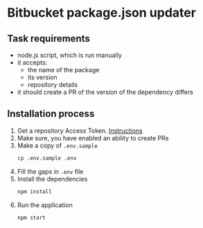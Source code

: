 # Bitbucket package.json updater

## Task requirements
- node.js script, which is run manually
- it accepts:
  - the name of the package
  - its version
  - repository details
- it should create a PR of the version of the dependency differs

## Installation process
1. Get a repository Access Token. [Instructions](https://support.atlassian.com/bitbucket-cloud/docs/create-a-repository-access-token/)
2. Make sure, you have enabled an ability to create PRs
3. Make a copy of `.env.sample`
    ```sh
    cp .env.sample .env
    ```
4. Fill the gaps in `.env` file
5. Install the dependencies
    ``` sh
    npm install
    ```
6. Run the application
    ```sh
    npm start
    ```
